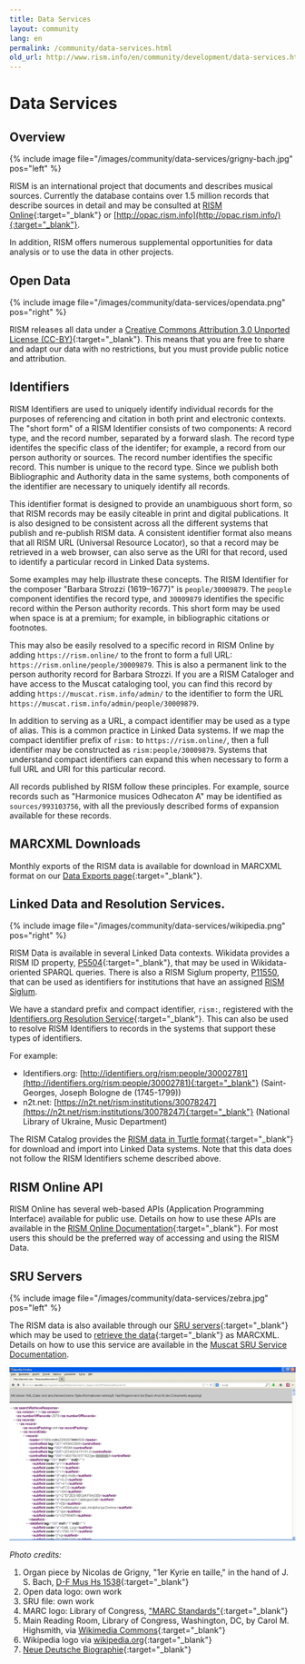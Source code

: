 ```yaml
---
title: Data Services
layout: community
lang: en
permalink: /community/data-services.html
old_url: http://www.rism.info/en/community/development/data-services.html
---
```


# Data Services

## Overview

{% include image file="/images/community/data-services/grigny-bach.jpg" pos="left" %}

RISM is an international project that documents and describes musical sources. Currently the database contains over 1.5 million records that describe sources in detail and may be consulted at [RISM Online](https://rism.online){:target="_blank"} or [http://opac.rism.info](http://opac.rism.info/){:target="_blank"}.

In addition, RISM offers numerous supplemental opportunities for data analysis or to use the data in other projects.

## Open Data

{% include image file="/images/community/data-services/opendata.png" pos="right" %}

RISM releases all data under a [Creative Commons Attribution 3.0 Unported License (CC-BY)](https://creativecommons.org/licenses/by/3.0/){:target="_blank"}. This means that you are free to share and adapt our data with no restrictions, but you must provide public notice and attribution.

## Identifiers

RISM Identifiers are used to uniquely identify individual records for the purposes of referencing and citation in both print and electronic contexts. The "short form" of a RISM Identifier consists of two components: A record type, and the record number, separated by a forward slash. The record type identifes the specific class of the identifer; for example, a record from our person authority or sources. The record number identifies the specific record. This number is unique to the record type. Since we publish both Bibliographic and Authority data in the same systems, both components of the identifier are necessary to uniquely identify all records.

This identifier format is designed to provide an unambiguous short form, so that RISM records may be easily citeable in print and digital publications. It is also designed to be consistent across all the different systems that publish and re-publish RISM data. A consistent identifier format also means that all RISM URL (Universal Resource Locator), so that a record may be retrieved in a web browser, can also serve as the URI for that record, used to identify a particular record in Linked Data systems.

Some examples may help illustrate these concepts. The RISM Identifier for the composer "Barbara Strozzi (1619–1677)" is `people/30009879`. The `people` component identifies the record type, and `30009879` identifies the specific record within the Person authority records. This short form may be used when space is at a premium; for example, in bibliographic citations or footnotes.

This may also be easily resolved to a specific record in RISM Online by adding `https://rism.online/` to the front to form a full URL: `https://rism.online/people/30009879`. This is also a permanent link to the person authority record for Barbara Strozzi. If you are a RISM Cataloger and have access to the Muscat cataloging tool, you can find this record by adding `https://muscat.rism.info/admin/` to the identifier to form the URL `https://muscat.rism.info/admin/people/30009879`.

In addition to serving as a URL, a compact identifier may be used as a type of alias. This is a common practice in Linked Data systems. If we map the compact identifier prefix of `rism:` to `https://rism.online/`, then a full identifier may be constructed as `rism:people/30009879`. Systems that understand compact identifiers can expand this when necessary to form a full URL and URI for this particular record.

All records published by RISM follow these principles. For example, source records such as "Harmonice musices Odhecaton A" may be identified as `sources/993103756`, with all the previously described forms of expansion available for these records.

## MARCXML Downloads

Monthly exports of the RISM data is available for download in MARCXML format on our [Data Exports page](https://rism.digital/exports/index.html){:target="_blank"}.

## Linked Data and Resolution Services.

{% include image file="/images/community/data-services/wikipedia.png" pos="right" %}

RISM Data is available in several Linked Data contexts. Wikidata provides a RISM ID property, [P5504](https://www.wikidata.org/wiki/Property:P5504){:target="_blank"}, that may be used in Wikidata-oriented SPARQL queries. There is also a RISM Siglum property, [P11550](https://www.wikidata.org/wiki/Property:P11550), that can be used as identifiers for institutions that have an assigned [RISM Siglum](https://rism.info/community/sigla.html).

We have a standard prefix and compact identifier, `rism:`, registered with the [Identifiers.org Resolution Service](https://identifiers.org){:target="_blank"}. This can also be used to resolve RISM Identifiers to records in the systems that support these types of identifiers.

For example:

 - Identifiers.org: [http://identifiers.org/rism:people/30002781](http://identifiers.org/rism:people/30002781){:target="_blank"} (Saint-Georges, Joseph Bologne de (1745-1799))
 - n2t.net: [https://n2t.net/rism:institutions/30078247](https://n2t.net/rism:institutions/30078247){:target="_blank"} (National Library of Ukraine, Music Department)

The RISM Catalog provides the [RISM data in Turtle format](https://opac.rism.info/main-menu-/kachelmenu/data){:target="_blank"} for download and import into Linked Data systems. Note that this data does not follow the RISM Identifiers scheme described above.

## RISM Online API

RISM Online has several web-based APIs (Application Programming Interface) available for public use. Details on how to use these APIs are available in the [RISM Online Documentation](https://rism.online/docs/){:target="_blank"}. For most users this should be the preferred way of accessing and using the RISM Data.

## SRU Servers

{% include image file="/images/community/data-services/zebra.jpg" pos="left" %}

The RISM data is also available through our [SRU servers](http://www.loc.gov/standards/sru/){:target="_blank"} which may be used to [retrieve the data](http://muscat.rism.info/sru){:target="_blank"} as MARCXML. Details on how to use this service are available in the [Muscat SRU Service Documentation](https://github.com/rism-digital/muscat/wiki/SRU).

![SRU](/images/community/data-services/SRU-example.jpg)

_Photo credits:_

1. Organ piece by Nicolas de Grigny, "1er Kyrie en taille," in the hand of J. S. Bach, [D-F Mus Hs 1538](http://opac.rism.info/search?documentid=455002348){:target="_blank"}
2. Open data logo: own work
4. SRU file: own work
5. MARC logo: Library of Congress, ["MARC Standards"](http://www.loc.gov/marc/){:target="_blank"}
6. Main Reading Room, Library of Congress, Washington, DC, by Carol M. Highsmith, via [Wikimedia Commons](https://commons.wikimedia.org/wiki/File:LOC_Main_Reading_Room_Highsmith.jpg){:target="_blank"}
7. Wikipedia logo via [wikipedia.org](http://www.wikipedia.org/){:target="_blank"}
8. [Neue Deutsche Biographie](http://www.deutsche-biographie.de/index.html){:target="_blank"}
